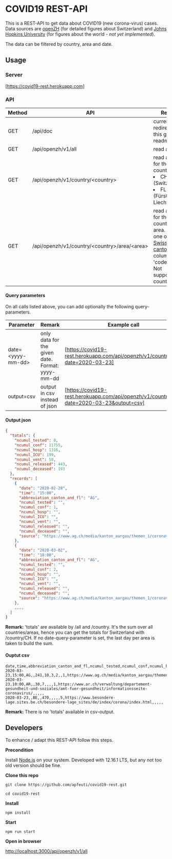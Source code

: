 # COVID19 REST-API
This is a REST-API to get data about COVID19 (new corona-virus) cases. Data sources are [openZH](https://github.com/openZH/covid_19/tree/master/fallzahlen_kanton_total_csv) (for detailed figures about Switzerland) and [Johns Hopkins University](https://github.com/CSSEGISandData/COVID-19/tree/master/csse_covid_19_data/csse_covid_19_time_series) (for figures about the world - *not yet implemented*).

The data can be filtered by country, area and date.


## Usage
### Server
[https://covid19-rest.herokuapp.com]

### API
|Method | API                                                     | Remark                                                                                                                                                                                           | Example call                                                            |
|-------|---------------------------------------------------------|--------------------------------------------------------------------------------------------------------------------------------------------------------------------------------------------------|-------------------------------------------------------------------------|
| GET   | /api/doc                                                | currently a redirect to this github-readme                                                                                                                                                       | [https://covid19-rest.herokuapp.com/api/doc]                            |
| GET   | /api/openzh/v1/all                                      | read all data                                                                                                                                                                                    | [https://covid19-rest.herokuapp.com/api/openzh/v1/all]                  |
| GET   | /api/openzh/v1/country/\<country>                       | read all data for the given country. <br> <li> CH (Switzlerand) <li> FL (Fürstentum Liechtenstein)                                                                                               | [https://covid19-rest.herokuapp.com/api/openzh/v1/country/CH]           |
| GET   | /api/openzh/v1/country/\<country>/area/\<area>          | read all data for the given country and area. Area is one of this [Swiss-cantons](https://en.wikipedia.org/wiki/Cantons_of_Switzerland#List), column 'code'. <br> Not supported for country FL   | [https://covid19-rest.herokuapp.com/api/openzh/v1/country/CH/area/BE]   |

#### Query parameters
On all calls listed above, you can add optionally the following query-parameters.

|Parameter              | Remark                                             | Example call                                                                             | 
|-----------------------|----------------------------------------------------|------------------------------------------------------------------------------------------|
| date=\<yyyy-mm-dd>    | only data for the given date. Format: yyyy-mm-dd   | [https://covid19-rest.herokuapp.com/api/openzh/v1/country/CH?date=2020-03-23]            |
| output=csv            | output in csv instead of json                      | [https://covid19-rest.herokuapp.com/api/openzh/v1/country/CH?date=2020-03-23&output=csv] |

#### Output json
```json
{
  "totals": {
    "ncumul_tested": 0,
    "ncumul_conf": 11755,
    "ncumul_hosp": 1316,
    "ncumul_ICU": 199,
    "ncumul_vent": 50,
    "ncumul_released": 443,
    "ncumul_deceased": 193
  },
  "records": [
    {
      "date": "2020-02-28",
      "time": "15:00",
      "abbreviation_canton_and_fl": "AG",
      "ncumul_tested": "",
      "ncumul_conf": 1,
      "ncumul_hosp": "",
      "ncumul_ICU": "",
      "ncumul_vent": "",
      "ncumul_released": "",
      "ncumul_deceased": "",
      "source": "https://www.ag.ch/media/kanton_aargau/themen_1/coronavirus_1/20200228_KFS_20200106_Coronavirus_Lagebulletin_AG_Unterschrieben.pdf"
    },
    {
      "date": "2020-03-02",
      "time": "18:00",
      "abbreviation_canton_and_fl": "AG",
      "ncumul_tested": "",
      "ncumul_conf": 2,
      "ncumul_hosp": "",
      "ncumul_ICU": "",
      "ncumul_vent": "",
      "ncumul_released": "",
      "ncumul_deceased": "",
      "source": "https://www.ag.ch/media/kanton_aargau/themen_1/coronavirus_1/200302_KFS_Coronavirus_Lagebulletin_2.pdf"
    },
    ....
  ]
}
```
**Remark:** 'totals' are available by /all and /country. It's the sum over all countries/areas, hence you can get the totals for Switzerland with /country/CH.
If no date-query-parameter is set, the last day per area is taken to build the sum.

#### Ouptut csv
```
date,time,abbreviation_canton_and_fl,ncumul_tested,ncumul_conf,ncumul_hosp,ncumul_ICU,ncumul_vent,ncumul_released,ncumul_deceased,source,ncumul_ICF,ncumul_ICU_intub,ncumul_deceased_suspect,TotalPosTests1,TotalCured
2020-03-23,15:00,AG,,241,10,3,2,,1,https://www.ag.ch/media/kanton_aargau/themen_1/coronavirus_1/lagebulletins/200323_KFS_Coronavirus_Lagebulletin_17.pdf,,,,,
2020-03-23,10:00,AR,,30,7,,,,1,https://www.ar.ch/verwaltung/departement-gesundheit-und-soziales/amt-fuer-gesundheit/informationsseite-coronavirus/,,,,,
2020-03-23,,BE,,470,,,,,5,https://www.besondere-lage.sites.be.ch/besondere-lage_sites/de/index/corona/index.html,,,,,
```
**Remark:** There is no 'totals' available in csv-output.

## Developers
To enhance / adapt this REST-API follow this steps.

**Precondition**

Install [Node.js](https://nodejs.org) on your system. Developed with 12.16.1 LTS, but any not too old version should be fine.

**Clone this repo**

`git clone https://github.com/apfeuti/covid19-rest.git`

`cd covid19-rest`

**Install**

`npm install`

**Start**

`npm run start`

**Open in browser**

[http://localhost:3000/api/openzh/v1/all](http://localhost:3000/api/openzh/v1/all)
